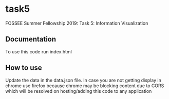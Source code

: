 # task5
FOSSEE Summer Fellowship 2019: Task 5: Information Visualization

## Documentation
To use this code run index.html

## How to use
Update the data in the data.json file. In case you are not getting display in chrome use firefox because chrome may be blocking content due to CORS which will be resolved on hosting/adding this code to any application

